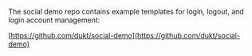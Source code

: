 The social demo repo contains example templates for login, logout, and login account management:

[https://github.com/dukt/social-demo](https://github.com/dukt/social-demo)